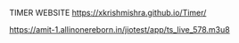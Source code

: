 TIMER WEBSITE 
https://xkrishmishra.github.io/Timer/




https://amit-1.allinonereborn.in/jiotest/app/ts_live_578.m3u8
